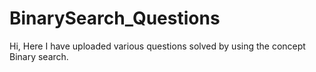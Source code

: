 # BinarySearch_Questions
Hi, Here I have uploaded various questions solved by using the concept Binary search.
